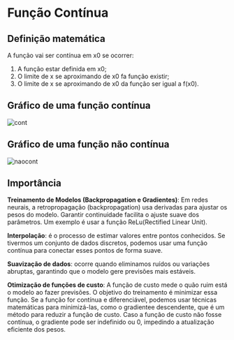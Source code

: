 # Função Contínua

## Definição matemática

A função vai ser contínua em x0 se ocorrer:
1) A função estar definida em x0;
2) O limite de x se aproximando de x0 fa função existir;
3) O limite de x se aproximando de x0 da função ser igual a f(x0).

## Gráfico de uma função contínua

![cont](https://github.com/user-attachments/assets/68859654-0c54-4e32-bb1a-d749bfa87132)


## Gráfico de uma função não contínua

![naocont](https://github.com/user-attachments/assets/78960647-823e-4efd-95a1-a0bb40b6bdac)

## Importância

**Treinamento de Modelos (Backpropagation e Gradientes)**: Em redes neurais, a retropropagação (backpropagation) usa derivadas para ajustar os pesos do modelo. Garantir continuidade facilita o ajuste suave dos parâmetros. Um exemplo é usar a função ReLu(Rectified Linear Unit).

**Interpolação**: é o processo de estimar valores entre pontos conhecidos. Se tivermos um conjunto de dados discretos, podemos usar uma função contínua para conectar esses pontos de forma suave.

**Suavização de dados**: ocorre quando eliminamos ruídos ou variações abruptas, garantindo que o modelo gere previsões mais estáveis.

**Otimização de funções de custo**: A função de custo mede o quão ruim está o modelo ao fazer previsões. O objetivo do treinamento é minimizar essa função. Se a função for contínua e diferenciável, podemos usar técnicas matemáticas para minimizá-las, como o gradientee descendente, que é um método para reduzir a função de custo. Caso a função de custo não fosse contínua, o gradiente pode ser indefinido ou 0, impedindo a atualização eficiente dos pesos.